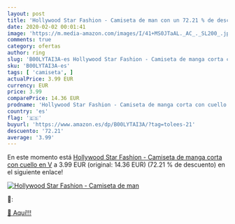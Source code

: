 ```yaml
---
layout: post
title: 'Hollywood Star Fashion - Camiseta de man con un 72.21 % de descuento'
date: 2020-02-02 00:01:41
image: 'https://m.media-amazon.com/images/I/41+MS0JTaAL._AC_._SL200_.jpg'
comments: true
category: ofertas
author: ring
slug: 'B00LYTAI3A-es Hollywood Star Fashion - Camiseta de manga corta con...'
sku: 'B00LYTAI3A-es'
tags: [ 'camiseta', ]
actualPrice: 3.99 EUR
currency: EUR
price: 3.99
comparePrice: 14.36 EUR
prodname: 'Hollywood Star Fashion - Camiseta de manga corta con cuello en V'
country: 'es'
flag: '🇪🇸'
buyurl: 'https://www.amazon.es/dp/B00LYTAI3A/?tag=tolees-21'
descuento: '72.21'
average: '3.99'
---
```


En este momento está [Hollywood Star Fashion - Camiseta de manga corta con cuello en V](https://www.amazon.es/dp/B00LYTAI3A/?tag=tolees-21) a 3.99 EUR (original: 14.36 EUR) (72.21 %  de descuento) en el siguiente enlace!

[![Hollywood Star Fashion - Camiseta de man](https://m.media-amazon.com/images/I/41+MS0JTaAL._AC_._SL200_.jpg)](https://www.amazon.es/dp/B00LYTAI3A/?tag=tolees-21)

🔎:


[🛒 Aquí!!!](https://www.amazon.es/dp/B00LYTAI3A/?tag=tolees-21)

